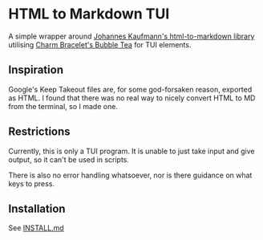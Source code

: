 # HTML to Markdown TUI

A simple wrapper around [Johannes Kaufmann's html-to-markdown library](https://github.com/JohannesKaufmann/html-to-markdown) utilising [Charm Bracelet's Bubble Tea](https://github.com/charmbracelet/bubblete) for TUI elements.

## Inspiration

Google's Keep Takeout files are, for some god-forsaken reason, exported as HTML. I found that there was no real way to nicely convert HTML to MD from the terminal, so I made one.

## Restrictions

Currently, this is only a TUI program. It is unable to just take input and give output, so it can't be used in scripts.

There is also no error handling whatsoever, nor is there guidance on what keys to press.

## Installation

See [INSTALL.md](./INSTALL.md)
